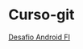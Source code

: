 # Curso-git

<a href="https://eduardo635.github.io/Curso-git/Projeto/desafio">Desafio Android FI</a>

